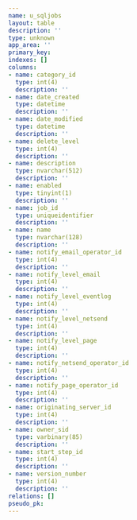 ```yaml
---
name: u_sqljobs
layout: table
description: ''
type: unknown
app_area: ''
primary_key: 
indexes: []
columns:
- name: category_id
  type: int(4)
  description: ''
- name: date_created
  type: datetime
  description: ''
- name: date_modified
  type: datetime
  description: ''
- name: delete_level
  type: int(4)
  description: ''
- name: description
  type: nvarchar(512)
  description: ''
- name: enabled
  type: tinyint(1)
  description: ''
- name: job_id
  type: uniqueidentifier
  description: ''
- name: name
  type: nvarchar(128)
  description: ''
- name: notify_email_operator_id
  type: int(4)
  description: ''
- name: notify_level_email
  type: int(4)
  description: ''
- name: notify_level_eventlog
  type: int(4)
  description: ''
- name: notify_level_netsend
  type: int(4)
  description: ''
- name: notify_level_page
  type: int(4)
  description: ''
- name: notify_netsend_operator_id
  type: int(4)
  description: ''
- name: notify_page_operator_id
  type: int(4)
  description: ''
- name: originating_server_id
  type: int(4)
  description: ''
- name: owner_sid
  type: varbinary(85)
  description: ''
- name: start_step_id
  type: int(4)
  description: ''
- name: version_number
  type: int(4)
  description: ''
relations: []
pseudo_pk: 
---
```



